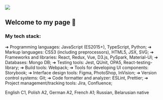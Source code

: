 
![](https://a.radikal.ru/a22/2011/d4/81ea2446066d.png)
## Welcome to my page 👋 

### My tech stack:

➔ Programming languages: JavaScript (ES2015+), TypeScript, Python;
➔ Markup languages: CSS3 (including preprocessors), HTML5, JSX, SVG;
➔ Frameworks and libraries: React, Redux, Vue, D3.js, PySpark, Material-UI;
➔ Databases: Mongo DB;
➔ Testing tools: Jest, QUnit, OPA5, React-testing-library;
➔ Build tools: Webpack;
➔ Tools for developing UI components: Storybook;
➔ Interface design tools: Figma, PhotoShop, InVision;
➔ Version control systems: Git;
➔ Code formatter and analyzer: ESLint, Prettier;
➔ Project management/tracking tools: Jira, Confluence;

English C1, Polish A2, German A2, French A1; Russian, Belarusian native
